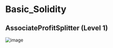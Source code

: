 # Basic_Solidity

## AssociateProfitSplitter (Level 1)

![image](https://user-images.githubusercontent.com/84012921/135183696-62447857-32e2-46c3-9190-6398fda49c1e.png)
